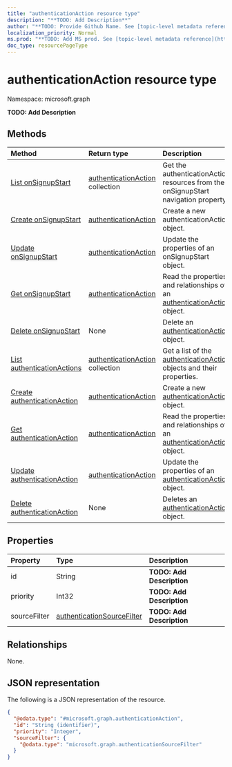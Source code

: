 ```yaml
---
title: "authenticationAction resource type"
description: "**TODO: Add Description**"
author: "**TODO: Provide Github Name. See [topic-level metadata reference](https://msgo.azurewebsites.net/add/document/guidelines/metadata.html#topic-level-metadata)**"
localization_priority: Normal
ms.prod: "**TODO: Add MS prod. See [topic-level metadata reference](https://msgo.azurewebsites.net/add/document/guidelines/metadata.html#topic-level-metadata)**"
doc_type: resourcePageType
---
```


# authenticationAction resource type

Namespace: microsoft.graph

**TODO: Add Description**

## Methods
|Method|Return type|Description|
|:---|:---|:---|
|[List onSignupStart](../api/authenticationeventspolicy-list-onsignupstart.md)|[authenticationAction](../resources/authenticationaction.md) collection|Get the authenticationAction resources from the onSignupStart navigation property.|
|[Create onSignupStart](../api/authenticationeventspolicy-post-onsignupstart.md)|[authenticationAction](../resources/authenticationaction.md)|Create a new authenticationAction object.|
|[Update onSignupStart](../api/authenticationeventspolicy-update-onsignupstart.md)|[authenticationAction](../resources/authenticationaction.md)|Update the properties of an onSignupStart object.|
|[Get onSignupStart](../api/authenticationeventspolicy-get-authenticationaction.md)|[authenticationAction](../resources/authenticationaction.md)|Read the properties and relationships of an [authenticationAction](../resources/authenticationaction.md) object.|
|[Delete onSignupStart](../api/authenticationeventspolicy-delete-onsignupstart.md)|None|Delete an [authenticationAction](../resources/authenticationaction.md) object.|
|[List authenticationActions](../api/authenticationaction-list.md)|[authenticationAction](../resources/authenticationaction.md) collection|Get a list of the [authenticationAction](../resources/authenticationaction.md) objects and their properties.|
|[Create authenticationAction](../api/authenticationaction-create.md)|[authenticationAction](../resources/authenticationaction.md)|Create a new [authenticationAction](../resources/authenticationaction.md) object.|
|[Get authenticationAction](../api/authenticationaction-get.md)|[authenticationAction](../resources/authenticationaction.md)|Read the properties and relationships of an [authenticationAction](../resources/authenticationaction.md) object.|
|[Update authenticationAction](../api/authenticationaction-update.md)|[authenticationAction](../resources/authenticationaction.md)|Update the properties of an [authenticationAction](../resources/authenticationaction.md) object.|
|[Delete authenticationAction](../api/authenticationaction-delete.md)|None|Deletes an [authenticationAction](../resources/authenticationaction.md) object.|

## Properties
|Property|Type|Description|
|:---|:---|:---|
|id|String|**TODO: Add Description**|
|priority|Int32|**TODO: Add Description**|
|sourceFilter|[authenticationSourceFilter](../resources/authenticationsourcefilter.md)|**TODO: Add Description**|

## Relationships
None.

## JSON representation
The following is a JSON representation of the resource.
<!-- {
  "blockType": "resource",
  "keyProperty": "id",
  "@odata.type": "microsoft.graph.authenticationAction",
  "baseType": "",
  "openType": false
}
-->
``` json
{
  "@odata.type": "#microsoft.graph.authenticationAction",
  "id": "String (identifier)",
  "priority": "Integer",
  "sourceFilter": {
    "@odata.type": "microsoft.graph.authenticationSourceFilter"
  }
}
```

